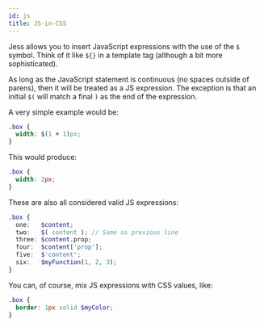```yaml
---
id: js
title: JS-in-CSS
---
```


Jess allows you to insert JavaScript expressions with the use of the `$` symbol. Think of it like `${}` in a template tag (although a bit more sophisticated).

As long as the JavaScript statement is continuous (no spaces outside of parens), then it will be treated as a JS expression. The exception is that an initial `$(` will match a final `)` as the end of the expression.

A very simple example would be:

```css
.box {
  width: $(1 + 1)px;
}
```
This would produce:
```css
.box {
  width: 2px;
}
```

These are also all considered valid JS expressions:
```scss
.box {
  one:   $content;
  two:   $( content ); // Same as previous line
  three: $content.prop;
  four:  $content['prop'];
  five:  $'content';
  six:   $myFunction(1, 2, 3);
}
```

You can, of course, mix JS expressions with CSS values, like:
```scss
.box {
  border: 1px solid $myColor;
}
```